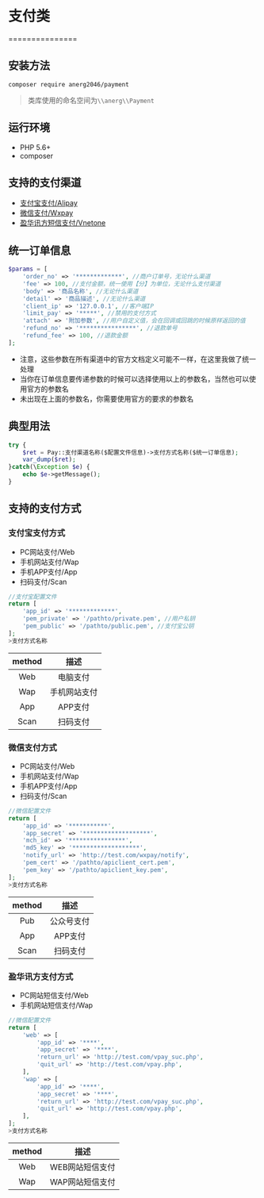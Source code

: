 # 支付类
===============

## 安装方法
```
composer require anerg2046/payment
```

>类库使用的命名空间为`\\anerg\\Payment`

## 运行环境
- PHP 5.6+
- composer

## 支持的支付渠道
- [支付宝支付/Alipay](#支付宝支付方式)
- [微信支付/Wxpay](#微信支付方式)
- [盈华讯方短信支付/Vnetone](#盈华讯方支付方式)

## 统一订单信息
```php
$params = [
    'order_no' => '*************', //商户订单号，无论什么渠道
    'fee' => 100, //支付金额，统一使用【分】为单位，无论什么支付渠道
    'body' => '商品名称', //无论什么渠道
    'detail' => '商品描述', //无论什么渠道
    'client_ip' => '127.0.0.1', //客户端IP
    'limit_pay' => '*****', //禁用的支付方式
    'attach' => '附加参数', //用户自定义值，会在回调或回跳的时候原样返回的值
    'refund_no' => '****************', //退款单号
    'refund_fee' => 100, //退款金额
];
```
* 注意，这些参数在所有渠道中的官方文档定义可能不一样，在这里我做了统一处理
* 当你在订单信息要传递参数的时候可以选择使用以上的参数名，当然也可以使用官方的参数名
* 未出现在上面的参数名，你需要使用官方的要求的参数名

## 典型用法
```php
try {
    $ret = Pay::支付渠道名称($配置文件信息)->支付方式名称($统一订单信息);
    var_dump($ret);
}catch(\Exception $e) {
    echo $e->getMessage();
}
```

## 支持的支付方式

### 支付宝支付方式
- PC网站支付/Web
- 手机网站支付/Wap
- 手机APP支付/App
- 扫码支付/Scan

```php
//支付宝配置文件
return [
    'app_id' => '*************',
    'pem_private' => '/pathto/private.pem', //用户私钥
    'pem_public' => '/pathto/public.pem', //支付宝公钥
];
>支付方式名称
```
|  method   |   描述
| :-------: | :-------:
|  Web      | 电脑支付
|  Wap      | 手机网站支付
|  App      | APP支付
|  Scan     | 扫码支付

### 微信支付方式
- PC网站支付/Web
- 手机网站支付/Wap
- 手机APP支付/App
- 扫码支付/Scan

```php
//微信配置文件
return [
    'app_id' => '***********',
    'app_secret' => '*******************',
    'mch_id' => '****************',
    'md5_key' => '*******************',
    'notify_url' => 'http://test.com/wxpay/notify',
    'pem_cert' => '/pathto/apiclient_cert.pem',
    'pem_key' => '/pathto/apiclient_key.pem',
];
>支付方式名称
```
|  method   |   描述
| :-------: | :-------:
|  Pub      | 公众号支付
|  App      | APP支付
|  Scan     | 扫码支付

### 盈华讯方支付方式
- PC网站短信支付/Web
- 手机网站短信支付/Wap

```php
//微信配置文件
return [
    'web' => [
        'app_id' => '****',
        'app_secret' => '****',
        'return_url' => 'http://test.com/vpay_suc.php',
        'quit_url' => 'http://test.com/vpay.php',
	],
	'wap' => [
        'app_id' => '****',
        'app_secret' => '****',
        'return_url' => 'http://test.com/vpay_suc.php',
        'quit_url' => 'http://test.com/vpay.php',
	],
];
>支付方式名称
```
|  method   |   描述
| :-------: | :-------:
|  Web      | WEB网站短信支付
|  Wap      | WAP网站短信支付